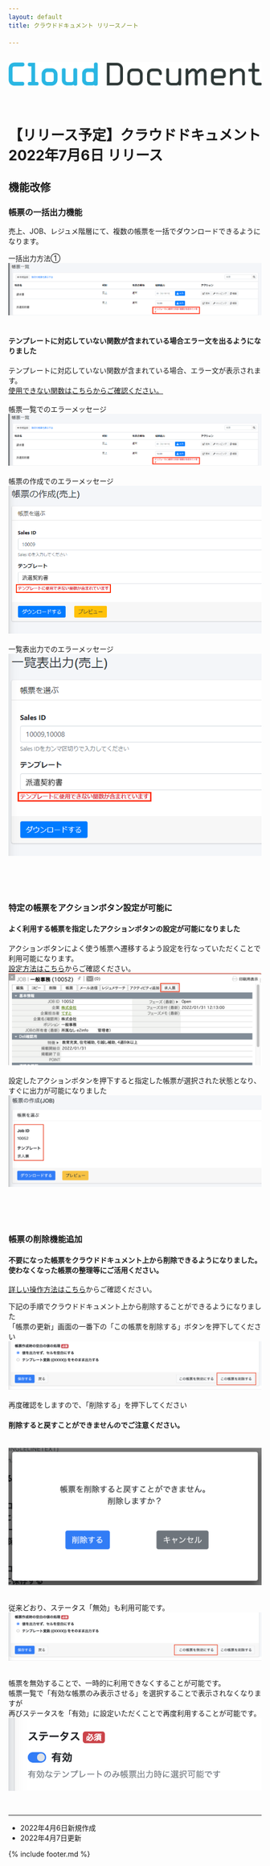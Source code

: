 ```yaml
---
layout: default
title: クラウドドキュメント リリースノート

---
```

<br>
<div align="center">
<img src="images/logo-type.png" alt="クラウドドキュメント" title="クラウドドキュメント">
</div>
<br><br>

# 【リリース予定】クラウドドキュメント 2022年7月6日 リリース

## 機能改修

### 帳票の一括出力機能
売上、JOB、レジュメ階層にて、複数の帳票を一括でダウンロードできるようになります。

一括出力方法①
![](images/20220407/0407_1.png)<br><br>

#### テンプレートに対応していない関数が含まれている場合エラー文を出るようになりました<br>
テンプレートに対応していない関数が含まれている場合、エラー文が表示されます。<br>
<a href= "https://e2info.github.io/cloudreport-docs/faq/faq.html#output4" >使用できない関数はこちらからご確認ください。</a><br><br>
帳票一覧でのエラーメッセージ<br>
![帳票一覧_エラーメッセージ](images/20220407/0407_1.png)<br><br>
帳票の作成でのエラーメッセージ<br>
![帳票の作成_エラーメッセージ](images/20220407/0407_2.png)<br><br>
一覧表出力でのエラーメッセージ<br>
![一覧表出力_エラーメッセージ](images/20220407/0407_3.png)<br><br>

<br><br>
### 特定の帳票をアクションボタン設定が可能に
#### よく利用する帳票を指定したアクションボタンの設定が可能になりました<br>
アクションボタンによく使う帳票へ遷移するよう設定を行なっていただくことで利用可能になります。<br>
 [設定方法はこちら](https://e2info.github.io/cloudreport-docs/manual/admin.html#dl_sp)からご確認ください。<br>
![アクションボタン](images/20220407/0407_4.png)<br><br>
設定したアクションボタンを押下すると指定した帳票が選択された状態となり、すぐに出力が可能になりました<br>
![アクションボタン](images/20220407/0407_5.png)<br><br>


<br><br>
### 帳票の削除機能追加
#### 不要になった帳票をクラウドドキュメント上から削除できるようになりました。使わなくなった帳票の整理等にご活用ください。<br>
 [詳しい操作方法はこちら](https://e2info.github.io/cloudreport-docs/manual/admin.html#document_temp_3)からご確認ください。<br>

下記の手順でクラウドドキュメント上から削除することができるようになりました<br>
「帳票の更新」画面の一番下の「この帳票を削除する」ボタンを押下してください
![帳票の削除](images/20220407/0407_6.png)<br><br>
再度確認をしますので、「削除する」を押下してください<br>
#### 削除すると戻すことができませんのでご注意ください。<br><br>
![削除の確認](images/20220407/0407_7.png)<br><br>

従来どおり、ステータス「無効」も利用可能です。<br>
![ステータスを無効](images/20220407/0407_8.png)<br><br>

帳票を無効することで、一時的に利用できなくすることが可能です。<br>
帳票一覧で「有効な帳票のみ表示させる」を選択することで表示されなくなりますが<br>
再びステータスを「有効」に設定いただくことで再度利用することが可能です。
![ステータスを有効](images/20220407/0407_9.png)<br>



<br>


-----
* 2022年4月6日新規作成
* 2022年4月7日更新

{% include footer.md %}

